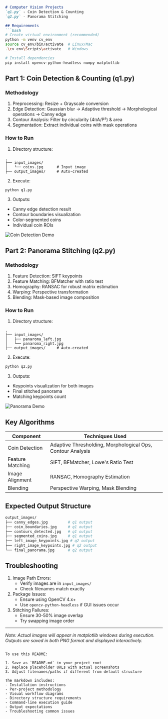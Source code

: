 ```markdown
# Computer Vision Projects
`q1.py` - Coin Detection & Counting  
`q2.py` - Panorama Stitching

## Requirements
```bash
# Create virtual environment (recommended)
python -m venv cv_env
source cv_env/bin/activate  # Linux/Mac
.\cv_env\Scripts\activate   # Windows

# Install dependencies
pip install opencv-python-headless numpy matplotlib
```

## Part 1: Coin Detection & Counting (q1.py)
### Methodology
1. Preprocessing: Resize + Grayscale conversion
2. Edge Detection: Gaussian blur → Adaptive threshold → Morphological operations → Canny edge
3. Contour Analysis: Filter by circularity (4πA/P²) & area
4. Segmentation: Extract individual coins with mask operations

### How to Run
1. Directory structure:
```
.
├── input_images/
│   └── coins.jpg      # Input image
├── output_images/     # Auto-created
```

2. Execute:
```bash
python q1.py
```

3. Outputs:
- Canny edge detection result
- Contour boundaries visualization 
- Color-segmented coins
- Individual coin ROIs

![Coin Detection Demo](https://via.placeholder.com/600x200.png?text=Coin+Detection+Visualization)

## Part 2: Panorama Stitching (q2.py)
### Methodology
1. Feature Detection: SIFT keypoints
2. Feature Matching: BFMatcher with ratio test
3. Homography: RANSAC for robust matrix estimation
4. Warping: Perspective transformation
5. Blending: Mask-based image composition

### How to Run
1. Directory structure:
```
.
├── input_images/
│   ├── panaroma_left.jpg
│   └── panaroma_right.jpg
├── output_images/     # Auto-created
```

2. Execute:
```bash
python q2.py
```

3. Outputs:
- Keypoints visualization for both images
- Final stitched panorama
- Matching keypoints count

![Panorama Demo](https://via.placeholder.com/600x200.png?text=Panorama+Stitching+Process)

## Key Algorithms
| Component          | Techniques Used                     |
|--------------------|-------------------------------------|
| Coin Detection     | Adaptive Thresholding, Morphological Ops, Contour Analysis |
| Feature Matching   | SIFT, BFMatcher, Lowe's Ratio Test  |
| Image Alignment    | RANSAC, Homography Estimation       |
| Blending           | Perspective Warping, Mask Blending  |

## Expected Output Structure
```bash
output_images/
├── canny_edges.jpg         # q1 output
├── coin_boundaries.jpg     # q1 output
├── contours_detected.jpg   # q1 output
├── segmented_coins.jpg     # q1 output
├── left_image_keypoints.jpg # q2 output
├── right_image_keypoints.jpg # q2 output
└── final_panorama.jpg      # q2 output
```

## Troubleshooting
1. Image Path Errors:
   - Verify images are in `input_images/`
   - Check filenames match exactly
2. Package Issues:
   - Ensure using OpenCV 4.x+
   - Use `opencv-python-headless` if GUI issues occur
3. Stitching Failures:
   - Ensure 30-50% image overlap
   - Try swapping image order

---

*Note: Actual images will appear in matplotlib windows during execution. Outputs are saved in both PNG format and displayed interactively.*
```

To use this README:

1. Save as `README.md` in your project root
2. Replace placeholder URLs with actual screenshots
3. Adjust filenames/paths if different from default structure

The markdown includes:
- Installation instructions
- Per-project methodology
- Visual workflow diagrams
- Directory structure requirements
- Command-line execution guide
- Output expectations
- Troubleshooting common issues

